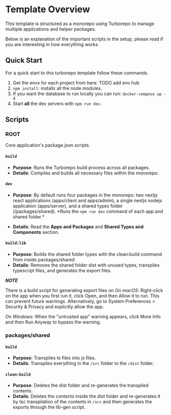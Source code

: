 # Template Overview

This template is structured as a monorepo using Turborepo to manage multiple applications and helper packages.

Below is an explanation of the important scripts in the setup, please read if you are interesting in how
everything works.

## Quick Start

For a quick start to this turborepo template follow these commands.

1. Get the envs for each project from here: TODO add env hub
2. `npm install`: installs all the node modules.
3. If you want the database to run locally you can run: `docker-compose up -d`
4. Start **all** the dev servers with `npm run dev`.

## Scripts

### ROOT

Core application's package.json scripts.

#### `build`

- **Purpose**: Runs the Turborepo build process across all packages.
- **Details**: Compiles and builds all necessary files within the monorepo.

#### `dev`

- **Purpose**: By default runs four packages in the monorepo: two nextjs react applications (apps/client and apps/admin), a single nestjs nodejs application (apps/server), and a shared types folder (/packages/shared). \*Runs the `npm run dev` command of each app and shared folder.\*

- **Details**: Read the **Apps and Packages** and **Shared Types and Components** section.

#### `build:lib`

- **Purpose**: Builds the shared folder types with the clean:build command from inside packages/shared
- **Details**: Removes the shared folder dist with unused types, transpiles typescript files, and generates the export files.

**_NOTE_**

There is a build script for generating export files on
_On macOS:_
Right-click on the app when you first run it, click Open, and then Allow it to run. This can prevent future warnings.
Alternatively, go to System Preferences > Security & Privacy and explicitly allow the app.

_On Windows:_
When the "untrusted app" warning appears, click More Info and then Run Anyway to bypass the warning.

### packages/shared

#### `build`

- **Purpose**: Transpiles ts files into js files.
- **Details**: Transpiles everything in the `/src` folder to the `/dist` folder.

#### `clean:build`

- **Purpose**: Deletes the dist folder and re-generates the transpiled contents.
- **Details**: Deletes the contents inside the dist folder and re-generates it by tsc transpilation of the contents in `/src` and then generates the exports through the lib-gen script.
